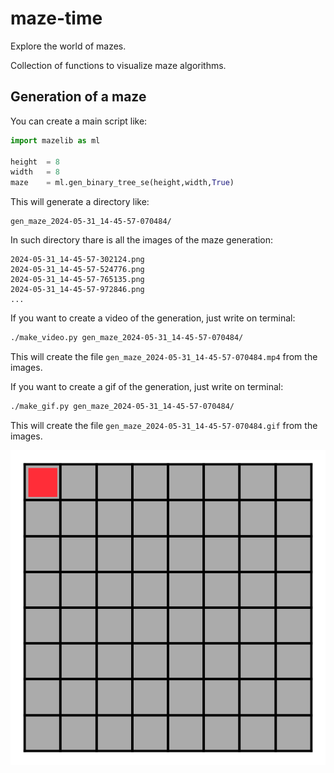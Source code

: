 # maze-time
Explore the world of mazes.

Collection of functions to visualize maze algorithms.

## Generation of a maze
You can create a main script like:

```python
import mazelib as ml

height  = 8
width   = 8
maze    = ml.gen_binary_tree_se(height,width,True)
```

This will generate a directory like:

    gen_maze_2024-05-31_14-45-57-070484/

In such directory thare is all the images of the maze generation:

    2024-05-31_14-45-57-302124.png
    2024-05-31_14-45-57-524776.png
    2024-05-31_14-45-57-765135.png
    2024-05-31_14-45-57-972846.png
    ...

If you want to create a video of the generation, just write on terminal:

```bash
./make_video.py gen_maze_2024-05-31_14-45-57-070484/
```

This will create the file `gen_maze_2024-05-31_14-45-57-070484.mp4` from the images.


If you want to create a gif of the generation, just write on terminal:

```bash
./make_gif.py gen_maze_2024-05-31_14-45-57-070484/
```

This will create the file `gen_maze_2024-05-31_14-45-57-070484.gif` from the images.

![gen_maze_2024-05-31_14-45-57-070484.gif](gen_maze_2024-05-31_14-45-57-070484.gif)